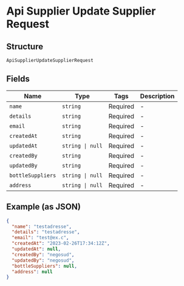 
# Api Supplier Update Supplier Request

## Structure

`ApiSupplierUpdateSupplierRequest`

## Fields

| Name | Type | Tags | Description |
|  --- | --- | --- | --- |
| `name` | `string` | Required | - |
| `details` | `string` | Required | - |
| `email` | `string` | Required | - |
| `createdAt` | `string` | Required | - |
| `updatedAt` | `string \| null` | Required | - |
| `createdBy` | `string` | Required | - |
| `updatedBy` | `string` | Required | - |
| `bottleSuppliers` | `string \| null` | Required | - |
| `address` | `string \| null` | Required | - |

## Example (as JSON)

```json
{
  "name": "testadresse",
  "details": "testadresse",
  "email": "test@ex.c",
  "createdAt": "2023-02-26T17:34:12Z",
  "updatedAt": null,
  "createdBy": "negosud",
  "updatedBy": "negosud",
  "bottleSuppliers": null,
  "address": null
}
```

